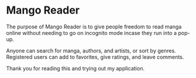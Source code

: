 ﻿# Mango Reader
The purpose of Mango Reader is to give people freedom to read manga online 
without needing to go on incognito mode incase they run into a pop-up. 

Anyone can search for manga, authors, and artists, or sort by genres. 
Registered users can add to favorites, give ratings, and leave comments.

Thank you for reading this and trying out my application.
